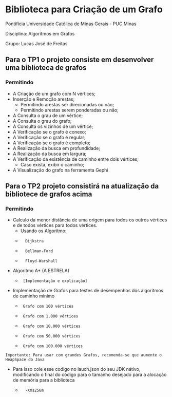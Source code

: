 # Biblioteca para Criação de um Grafo


Pontifícia Universidade Católica de Minas Gerais - PUC Minas

Disciplina: Algoritmos em Grafos

Grupo: Lucas José de Freitas 


## Para o TP1 o projeto consiste em desenvolver uma biblioteca de grafos
### Permitindo  

- A Criação de um grafo com N vértices;
- Inserção e Remoção arestas;
  - Permitindo arestas ser direcionadas ou não;
  - Permitindo arestas serem ponderadas ou não;
- A Consulta o grau de um vértice;
- A Consulta o grau do grafo;
- A Consulta os vizinhos de um vértice;
- A Verificação se o grafo é conexo;
- A Verificação se o grafo é regular;
- A Verificação se o grafo é completo;
- A Realização da busca em profundidade;
- A Realização da busca em largura;
- A Verificação da existência de caminho entre dois vértices;
  - Caso exista, exibir o caminho;
- A Visualização do grafo na ferramenta Gephi
  
## Para o TP2 projeto consistirá na atualização da bibliotece de grafos acima 
### Permitindo   

- Calculo da menor distância de uma origem para todos os outros vértices e de todos vértices para todos vértices.
  -  Usando os Algoritmo:
    -       Dijkstra 
    -       Bellman-Ford 
    -       Floyd-Warshall 
    
-  Algoritmo A* (A ESTRELA)
    -      [Implementação e explicação]   

- Implementação de Grafos para testes de desempenhos dos algoritmos de caminho mínimo 
  -	     Grafo com 100 vértices
  -	     Grafo com 1.000 vértices
  -	     Grafo com 10.000 vértices
  -	     Grafo com 50.000 vértices
  -	     Grafo com 100.000 vértices

`Importante: Para usar com grandes Grafos, recomenda-se que aumente o HeapSpace do Java`

  - Para isso cole esse codigo no lauch.json do seu JDK nátivo, modificando o final do código para o tamanho desejado para a alocação de memória para a biblioteca 
    -       -Xms256m 
